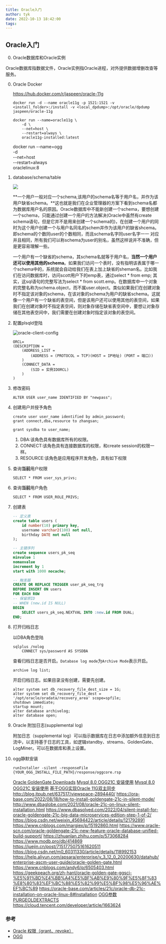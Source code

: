 ```yaml
---
title: Oracle入门
author: tyk
date: 2022-10-13 18:42:00
tags:
---
```




## Oracle入门


0. Oracle数据库和Oracle实例

Oracle数据库指数据文件，Oracle实例指Oracle进程，对外提供数据增删改查等服务。

0. Oracle Docker

    https://hub.docker.com/r/jaspeen/oracle-11g

    ```
    docker run -d --name oracle11g -p 1521:1521 -v <install_folder>:/install -v <local_dpdump>:/opt/oracle/dpdump jaspeen/oracle-11g

    docker run --name=oracle11g \
        -d \
        --net=host \
        --restart=always \
        oracle11g-installed:latest
    ```

    docker run --name=ogg \
        -d \
        --net=host \
        --restart=always \
        oraclelinux:8

0. database/schema/table

    ![](https://docs.oracle.com/cd/B13789_01/server.101/b10743/cncpt041.gif)

    
    **一个用户一般对应一个schema,该用户的schema名等于用户名，并作为该用户缺省schema。**这也就是我们在企业管理器的方案下看到schema名都为数据库用户名的原因。Oracle数据库中不能新创建一个schema，要想创建一个schema，只能通过创建一个用户的方法解决(Oracle中虽然有create schema语句，但是它并不是用来创建一个schema的)，在创建一个用户的同时为这个用户创建一个与用户名同名的schem并作为该用户的缺省shcema。即schema的个数同user的个数相同，而且schema名字同user名字一一 对应并且相同，所有我们可以称schema为user的别名，虽然这样说并不准确，但是更容易理解一些。

    一个用户有一个缺省的schema，其schema名就等于用户名，**当然一个用户还可以使用其他的schema**。如果我们访问一个表时，没有指明该表属于哪一个schema中的，系统就会自动给我们在表上加上缺省的sheman名。比如我们在访问数据库时，访问scott用户下的emp表，通过select * from emp; 其实，这sql语句的完整写法为select * from scott.emp。在数据库中一个对象的完整名称为schema.object，而不属user.object。类似如果我们在创建对象时不指定该对象的schema，在该对象的schema为用户的缺省schema。这就像一个用户有一个缺省的表空间，但是该用户还可以使用其他的表空间，如果我们在创建对象时不指定表空间，则对象存储在缺省表空间中，要想让对象存储在其他表空间中，我们需要在创建对象时指定该对象的表空间。


0. 配置plsqld登陆

    ![oracle-client-config](/images/oracle-client-config.png)

    ```
    ORCL=
    (DESCRIPTION =
        (ADDRESS_LIST =
            (ADDRESS = (PROTOCOL = TCP)(HOST = IP地址) (PORT = 端口))
        )
        (CONNECT_DATA =
            (SID = 实例IDORCL)
        )
    )
    ```

1. 修改密码

    ```
    ALTER USER user_name IDENTIFIED BY "newpass";
    ```

2. 创建用户并授予角色

    ```
    create user user_name identified by admin_password;
    grant connect,dba,resource to zhangsan;

    grant sysdba to user_name;
    ```

    1. DBA:该角色具有数据库所有的权限。
    2. CONNECT:该角色具有连接数据库的权限，和create session的权限一样。
    3. RESOURCE:该角色是应用程序开发角色，具有如下权限

3. 查询**当前**用户权限
   
    ```
    SELECT * FROM user_sys_privs; 
    ```

4. 查询**当前**用户角色

    ```
    SELECT * FROM USER_ROLE_PRIVS;
    ```

5. 创建表

    ```sql
    -- 定义表
    create table users (
        id number(10) primary key,
        username varchar2(100) not null,
        birthday DATE not null
    );

    -- 主键序列
    create sequence users_pk_seq
    minvalue 1
    nomaxvalue 
    increment by 1
    start with 1000 nocache;

    -- 触发器
    CREATE OR REPLACE TRIGGER user_pk_seq_trg
    BEFORE INSERT ON users
    FOR EACH ROW
    -- 保留原ID
    -- WHEN (new.id IS NULL)
    BEGIN
        SELECT users_pk_seq.NEXTVAL INTO :new.id FROM DUAL;
    END;
    ```

6. 打开归档日志

    以DBA角色登陆
    ```
    sqlplus /nolog
        CONNECT sys/password AS SYSDBA
    ```

    查看归档日志是否开启。`Database log mode`为`Archive Mode`表示开启。
    ```
    archive log list;
    ```

    开启归档日志。如果目录没有创建，需要先创建。
    ```
    alter system set db_recovery_file_dest_size = 1G;
    alter system set db_recovery_file_dest = '/opt/oracle/oradata/recovery_area' scope=spfile;
    shutdown immediate;
    startup mount;
    alter database archivelog;
    alter database open;
    ```

7. Oracle 附加日志(supplemental log)

     附加日志（supplemental log）可以指示数据库在日志中添加额外信息到日志流中，以支持基于日志的工具，如逻辑standby、streams、GoldenGate、LogMiner。可以在数据库和表上设置。

8. ogg静默安装

    ```
    runInstaller -silent -responseFile {YOUR_OGG_INSTALL_FILE_PATH}/response/oggcore.rsp
    ```

    [Oracle GoldenGate Downloads](https://www.oracle.com/middleware/technologies/goldengate-downloads.html)
    [Mysql 8.0 OGG21C 安装使用](https://icode.best/i/94950344653310)
    [Mysql 8.0 OGG21C 安装使用](https://www.dounaite.com/article/625487933351efabace5b751.html)
    [基于OGG实现Oracle 11G双主同步](https://www.modb.pro/db/518157)
    http://blog.itpub.net/637517/viewspace-2894440/
    https://ora-base.com/2022/08/18/how-to-install-goldengate-21c-in-silent-mode/
    http://www.dbaglobe.com/2021/08/oracle-21c-on-linux-silent-installation.html
    https://www.dbasolved.com/2022/04/silent-install-for-oracle-goldengate-21c-big-data-microservices-edition-step-1-of-2/
    https://blog.csdn.net/weixin_45694422/article/details/121792891
    https://www.cnblogs.com/margiex/p/15192860.html
    https://www.oracle-scn.com/oracle-goldengate-21c-new-feature-oracle-database-unified-build-support/
    https://zhuanlan.zhihu.com/p/573068284
    https://www.modb.pro/db/414869
    https://juejin.cn/post/7151775075161620511
    https://blog.csdn.net/m0_60311330/article/details/118992153
    https://help.aliyun.com/apsara/enterprise/v_3_12_0_20200630/datahub/enterprise-ascm-user-guide/oracle-golden-gate.html
    https://www.cnblogs.com/andy6/p/6505403.html
    https://geekpeach.org/zh-hant/oracle-golden-gate-ggsci-%E5%91%BD%E4%BB%A4%E5%BF%AB%E9%80%9F%E5%8F%83%E8%80%83%EF%BC%88%E5%82%99%E5%BF%98%E5%96%AE%EF%BC%89
    https://oracle-base.com/articles/21c/oracle-db-21c-installation-on-oracle-linux-8#Installation
    [OGG参数PURGEOLDEXTRACTS](https://www.cnblogs.com/lvcha001/p/14871273.html)
    https://cloud.tencent.com/developer/article/1663624


### 参考

- [Oracle 权限（grant、revoke）](https://www.cnblogs.com/chenmh/p/6001977.html)
- [OGG](https://help.aliyun.com/document_detail/193506.html)